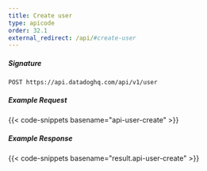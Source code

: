 ```yaml
---
title: Create user
type: apicode
order: 32.1
external_redirect: /api/#create-user
---
```


##### Signature
`POST https://api.datadoghq.com/api/v1/user`
##### Example Request
{{< code-snippets basename="api-user-create" >}}
##### Example Response
{{< code-snippets basename="result.api-user-create" >}}
